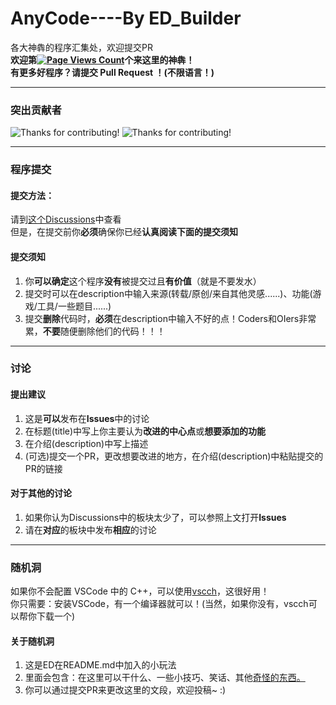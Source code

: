 # AnyCode----By ED_Builder
各大神犇的程序汇集处，欢迎提交PR  
**欢迎第[![Page Views Count](https://badges.toozhao.com/badges/01HDNMJSFWW6N8NC50VQ19STBA/blue.svg)](https://badges.toozhao.com/stats/01HDNMJSFWW6N8NC50VQ19STBA "Get your own page views count badge on badges.toozhao.com")个来这里的神犇！  
有更多好程序？请提交 Pull Request ！(不限语言！)**

---
### 突出贡献者
![Thanks for contributing!](https://img.shields.io/badge/Contributor--0-Explorers874-yellow)
![Thanks for contributing!](https://img.shields.io/badge/Contributor--0-Explorers8741-yellow)

---
### 程序提交
#### 提交方法：
请到[这个Discussions](https://github.com/Explorers874/AnyCode/discussions/4)中查看  
但是，在提交前你**必须**确保你已经**认真阅读下面的提交须知**
#### 提交须知
1. 你**可以确定**这个程序**没有**被提交过且**有价值**（就是不要发水）
2. 提交时可以在description中输入来源(转载/原创/来自其他灵感......)、功能(游戏/工具/一些题目......)
3. 提交**删除**代码时，**必须**在description中输入不好的点！Coders和OIers非常累，**不要**随便删除他们的代码！！！

---
### 讨论
#### 提出建议
1. 这是**可以**发布在**Issues**中的讨论
2. 在标题(title)中写上你主要认为**改进的中心点**或**想要添加的功能**
3. 在介绍(description)中写上描述
4. (可选)提交一个PR，更改想要改进的地方，在介绍(description)中粘贴提交的PR的链接
#### 对于其他的讨论
1. 如果你认为Discussions中的板块太少了，可以参照上文打开**Issues**
2. 请在**对应**的板块中发布**相应**的讨论
---
### 随机洞
如果你不会配置 VSCode 中的 C++，可以使用[vscch](https://v4.vscch.tk/)，这很好用！  
你只需要：安装VSCode，有一个编译器就可以！(当然，如果你没有，vscch可以帮你下载一个)
#### 关于随机洞
1. 这是ED在README.md中加入的小玩法
2. 里面会包含：在这里可以干什么、一些小技巧、笑话、其他[奇怪的东西](https://www.bilibili.com/video/BV1GJ411x7h7)[。](https://www.luogu.com.cn/paste/dx5c2gm7)
3. 你可以通过提交PR来更改这里的文段，欢迎投稿~ :)
[](哎呀呀，被你发现了，如果你看到了这行文字，说明你正在查看README.md的源码。你就会从这里抢先进入解密剪切板！)
